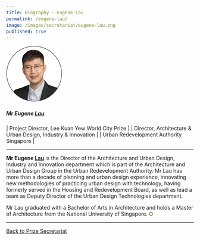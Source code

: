 ```yaml
---
title: Biography — Eugene Lau
permalink: /eugene-lau/
image: /images/secretariat/eugene-lau.png
published: true
---
```


<div style="width:150px"><img src="/images/secretariat/eugene-lau.png" alt="Eugene Lau" /></div>

##### **Mr Eugene <u>Lau</u>** 

| Project Director, Lee Kuan Yew World City Prize |
| Director, Architecture & Urban Design, Industry & Innovation | 
| Urban Redevelopment Authority Singapore |

---

**Mr Eugene <u>Lau</u>** is the Director of the Architecture and Urban Design, Industry and Innovation department which is part of the Architecture and Urban Design Group in the Urban Redevelopment Authority. Mr Lau has more than a decade of planning and urban design experience, innovating new methodologies of practicing urban design with technology, having formerly served in the Housing and Redevelopment Board, as well as lead a team as Deputy Director of the Urban Design Technologies department. 

Mr Lau graduated with a Bachelor of Arts in Architecture and holds a Master of Architecture from the National University of Singapore. **<font color="#967942">O</font>**

---

[Back to Prize Secretariat](/prize-secretariat/)
